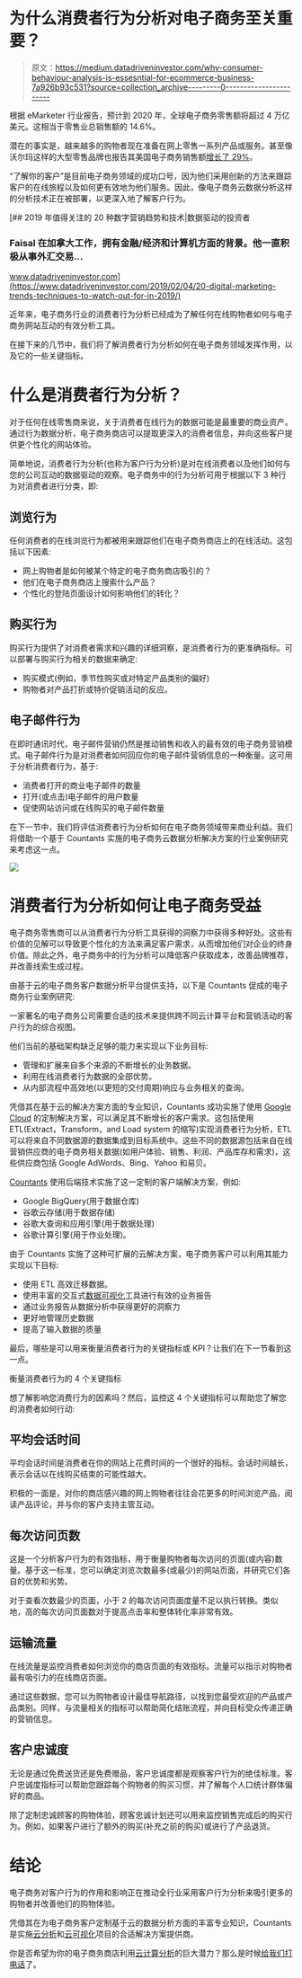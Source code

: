 # 为什么消费者行为分析对电子商务至关重要？

> 原文：<https://medium.datadriveninvestor.com/why-consumer-behaviour-analysis-is-essesntial-for-ecommerce-business-7a926b93c531?source=collection_archive---------0----------------------->

根据 eMarketer 行业报告，预计到 2020 年，全球电子商务零售额将超过 4 万亿美元。这相当于零售业总销售额的 14.6%。

潜在的事实是，越来越多的购物者现在准备在网上零售一系列产品或服务。甚至像沃尔玛这样的大型零售品牌也报告其美国电子商务销售额[增长了 29%](http://marketingland.com/walmart-reports-29-growth-us-e-commerce-207315)。

“了解你的客户”是目前电子商务领域的成功口号，因为他们采用创新的方法来跟踪客户的在线旅程以及如何更有效地为他们服务。因此，像电子商务云数据分析这样的分析技术正在被部署，以更深入地了解客户行为。

[](https://www.datadriveninvestor.com/2019/02/04/20-digital-marketing-trends-techniques-to-watch-out-for-in-2019/) [## 2019 年值得关注的 20 种数字营销趋势和技术|数据驱动的投资者

### Faisal 在加拿大工作，拥有金融/经济和计算机方面的背景。他一直积极从事外汇交易…

www.datadriveninvestor.com](https://www.datadriveninvestor.com/2019/02/04/20-digital-marketing-trends-techniques-to-watch-out-for-in-2019/) 

近年来，电子商务行业的消费者行为分析已经成为了解任何在线购物者如何与电子商务网站互动的有效分析工具。

在接下来的几节中，我们将了解消费者行为分析如何在电子商务领域发挥作用，以及它的一些关键指标。

# 什么是消费者行为分析？

对于任何在线零售商来说，关于消费者在线行为的数据可能是最重要的商业资产。通过行为数据分析，电子商务商店可以提取更深入的消费者信息，并向这些客户提供更个性化的网站体验。

简单地说，消费者行为分析(也称为客户行为分析)是对在线消费者以及他们如何与您的公司互动的数据驱动的观察。电子商务中的行为分析可用于根据以下 3 种行为对消费者进行分类，即:

## 浏览行为

任何消费者的在线浏览行为都被用来跟踪他们在电子商务商店上的在线活动。这包括以下因素:

*   网上购物者是如何被某个特定的电子商务商店吸引的？
*   他们在电子商务商店上搜索什么产品？
*   个性化的登陆页面设计如何影响他们的转化？

## 购买行为

购买行为提供了对消费者需求和兴趣的详细洞察，是消费者行为的更准确指标。可以部署与购买行为相关的数据来确定:

*   购买模式(例如，季节性购买或对特定产品类别的偏好)
*   购物者对产品打折或特价促销活动的反应。

## 电子邮件行为

在即时通讯时代，电子邮件营销仍然是推动销售和收入的最有效的电子商务营销模式。电子邮件行为是对消费者如何回应你的电子邮件营销信息的一种衡量。这可用于分析消费者行为，基于:

*   消费者打开的商业电子邮件的数量
*   打开(或点击)电子邮件的用户数量
*   促使网站访问或在线购买的电子邮件数量

在下一节中，我们将评估消费者行为分析如何在电子商务领域带来商业利益。我们将借助一个基于 Countants 实施的电子商务云数据分析解决方案的行业案例研究来考虑这一点。

![](img/f463216f94060b1217908e6b7c7826ea.png)

# 消费者行为分析如何让电子商务受益

电子商务零售商可以从消费者行为分析工具获得的洞察力中获得多种好处。这些有价值的见解可以导致更个性化的方法来满足客户需求，从而增加他们对企业的终身价值。除此之外，电子商务中的行为分析可以降低客户获取成本，改善品牌推荐，并改善线索生成过程。

由基于云的电子商务客户数据分析平台提供支持，以下是 Countants 促成的电子商务行业案例研究:

一家著名的电子商务公司需要合适的技术来提供跨不同云计算平台和营销活动的客户行为的综合视图。

他们当前的基础架构缺乏足够的能力来实现以下业务目标:

*   管理和扩展来自多个来源的不断增长的业务数据。
*   利用在线消费者行为数据的全部优势。
*   从内部流程中高效地(以更短的交付周期)响应与业务相关的查询。

凭借其在基于云的解决方案方面的专业知识，Countants 成功实施了使用 [Google Cloud](https://cloud.google.com/dataflow/) 的定制解决方案，可以满足其不断增长的客户需求。这包括使用 ETL(Extract，Transform，and Load system 的缩写)实现消费者行为分析，ETL 可以将来自不同数据源的数据集成到目标系统中。这些不同的数据源包括来自在线营销供应商的电子商务相关数据(如用户体验、销售、利润、产品库存和需求)，这些供应商包括 Google AdWords、Bing、Yahoo 和易贝。

[Countants](https://www.countants.com/?utm_medium=social&utm_source=Medium&utm_campaign=Traffic) 使用后端技术实施了这一定制的客户端解决方案，例如:

*   Google BigQuery(用于数据仓库)
*   谷歌云存储(用于数据存储)
*   谷歌大查询和应用引擎(用于数据处理)
*   谷歌计算引擎(用于作业处理)。

由于 Countants 实施了这种可扩展的云解决方案，电子商务客户可以利用其能力实现以下目标:

*   使用 ETL 高效迁移数据。
*   使用丰富的交互式[数据可视化](https://www.countants.com/blogs/data-visualization-how-it-is-going-to-evolve-into-the-future/?utm_medium=social&utm_source=Medium&utm_campaign=Traffic)工具进行有效的业务报告
*   通过业务报告从数据分析中获得更好的洞察力
*   更好地管理历史数据
*   提高了输入数据的质量

最后，哪些是可以用来衡量消费者行为的关键指标或 KPI？让我们在下一节看到这一点。

衡量消费者行为的 4 个关键指标

想了解影响您消费行为的因素吗？然后，监控这 4 个关键指标可以帮助您了解您的消费者如何行动:

## 平均会话时间

平均会话时间是消费者在你的网站上花费时间的一个很好的指标。会话时间越长，表示会话以在线购买结束的可能性越大。

积极的一面是，对你的商店感兴趣的网上购物者往往会花更多的时间浏览产品，阅读产品评论，并与你的客户支持主管互动。

## 每次访问页数

这是一个分析客户行为的有效指标，用于衡量购物者每次访问的页面(或内容)数量。基于这一标准，您可以确定浏览次数最多(或最少)的网站页面，并研究它们各自的优势和劣势。

对于查看次数最少的页面，小于 2 的每次访问页面度量不足以执行转换。类似地，高的每次访问页面数对于提高点击率和整体转化率非常有效。

## 运输流量

在线流量是监控消费者如何浏览你的商店页面的有效指标。流量可以指示对购物者最有吸引力的在线商店页面。

通过这些数据，您可以为购物者设计最佳导航路径，以找到您最受欢迎的产品或产品类别。同样，与流量相关的指标可以帮助简化结账流程，并向目标受众传递正确的营销信息。

## 客户忠诚度

无论是通过免费送货还是免费赠品，客户忠诚度都是观察客户行为的绝佳标准。客户忠诚度指标可以帮助您跟踪每个购物者的购买习惯，并了解每个人口统计群体偏好的商品。

除了定制忠诚顾客的购物体验，顾客忠诚计划还可以用来监控销售完成后的购买行为。例如，如果客户进行了额外的购买(补充之前的购买)或进行了产品退货。

# 结论

电子商务对客户行为的作用和影响正在推动全行业采用客户行为分析来吸引更多的购物者并改善他们的购物体验。

凭借其在为电子商务客户定制基于云的数据分析方面的丰富专业知识，Countants 是实施[云分析](https://www.countants.com/services/cloud-analytics/?utm_medium=social&utm_source=Medium&utm_campaign=Traffic)和[云可视化](https://www.countants.com/services/cloud-visualization/?utm_medium=social&utm_source=Medium&utm_campaign=Traffic)项目的合适解决方案提供商。

你是否希望为你的电子商务商店利用[云计算分析](https://www.countants.com/blogs/ways-in-which-artificial-intelligence-is-impacting-ecommerce-business/?utm_medium=social&utm_source=Medium&utm_campaign=Traffic)的巨大潜力？那么是时候[给我们打电话](https://www.countants.com/contact-us/?utm_medium=social&utm_source=Medium&utm_campaign=Traffic)了。